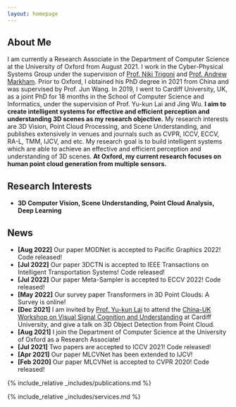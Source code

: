 ```yaml
---
layout: homepage
---
```


## About Me

I am currently a Research Associate in the Department of Computer Science at the University of Oxford from August 2021. I work in the Cyber-Physical Systems Group under the supervision of [Prof. Niki Trigoni](https://en.wikipedia.org/wiki/Niki_Trigoni) and [Prof. Andrew Markham](https://www.cs.ox.ac.uk/people/andrew.markham/). Prior to Oxford, I obtained his PhD degree in 2021 from China and was supervised by Prof. Jun Wang. In 2019, I went to Cardiff University, UK, as a joint PhD for 18 months in the School of Computer Science and Informatics, under the supervision of Prof. Yu-kun Lai and Jing Wu. **I aim to create intelligent systems for effective and efficient perception and understanding 3D scenes as my research objective.** My research interests are 3D Vision, Point Cloud Processing, and Scene Understanding, and publishes extensively in venues and journals such as CVPR, ICCV, ECCV, RA-L, TMM, IJCV, and etc. My research goal is to build intelligent systems which are able to achieve an effective and efficient perception and understanding of 3D scenes. **At Oxford, my current research focuses on human point cloud generation from multiple sensors.**

## Research Interests

- **3D Computer Vision, Scene Understanding, Point Cloud Analysis, Deep Learning**

## News

- **[Aug 2022]**   Our paper MODNet is accepted to Pacific Graphics 2022! Code released!
- **[Jul 2022]**   Our paper 3DCTN is accepted to IEEE Transactions on Intelligent Transportation Systems! Code released!
- **[Jul 2022]**   Our paper Meta-Sampler is accepted to ECCV 2022! Code released!
- **[May 2022]**   Our survey paper Transformers in 3D Point Clouds: A Survey is online!
- **[Dec 2021]**   I am invited by [Prof. Yu-kun Lai](http://users.cs.cf.ac.uk/Yukun.Lai/) to attend the [China-UK Workshop on Visual Signal Cognition and Understanding](http://users.cs.cf.ac.uk/Yukun.Lai/vscu_home.html) at Cardiff University, and give a talk on 3D Object Detection from Point Cloud.
- **[Aug 2021]**   I join the Department of Computer Science at the University of Oxford as a Research Associate!
- **[Jul 2021]**   Two papers are accepted to ICCV 2021! Code released!
- **[Apr 2021]**   Our paper MLCVNet has been extended to IJCV!
- **[Feb 2020]**   Our paper MLCVNet is accepted to CVPR 2020! Code released!

{% include_relative _includes/publications.md %}

{% include_relative _includes/services.md %}
